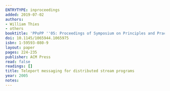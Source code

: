 ```yaml
---
ENTRYTYPE: inproceedings
added: 2019-07-02
authors:
- William Thies
- others
booktitle: 'PPoPP ''05: Proceedings of Symposium on Principles and Practice of Parallel Programming'
doi: 10.1145/1065944.1065975
isbn: 1-59593-080-9
layout: paper
pages: 224-235
publisher: ACM Press
read: false
readings: []
title: Teleport messaging for distributed stream programs
year: 2005
notes:
---
```

